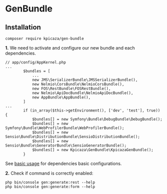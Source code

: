 # GenBundle

## Installation

    composer require kpicaza/gen-bundle

**1.** We need to activate and configure our new bundle and each dependencies.

    // app/config/AppKernel.php
    ...
            $bundles = [
                ...
                new JMS\SerializerBundle\JMSSerializerBundle(),
                new Nelmio\CorsBundle\NelmioCorsBundle(),
                new FOS\RestBundle\FOSRestBundle(),
                new Nelmio\ApiDocBundle\NelmioApiDocBundle(),
                new AppBundle\AppBundle(),
            ]
    ...
            if (in_array($this->getEnvironment(), ['dev', 'test'], true)) {
                $bundles[] = new Symfony\Bundle\DebugBundle\DebugBundle();
                $bundles[] = new Symfony\Bundle\WebProfilerBundle\WebProfilerBundle();
                $bundles[] = new Sensio\Bundle\DistributionBundle\SensioDistributionBundle();
                $bundles[] = new Sensio\Bundle\GeneratorBundle\SensioGeneratorBundle();
                $bundles[] = new Kpicaza\GenBundle\KpicazaGenBundle();
            }

See [basic usage](basic-usage.md) for dependencies basic configurations.

**2.** Check if command is correctly enabled:

    php bin/console gen:generate:rest --help
    php bin/console gen:generate:form --help
